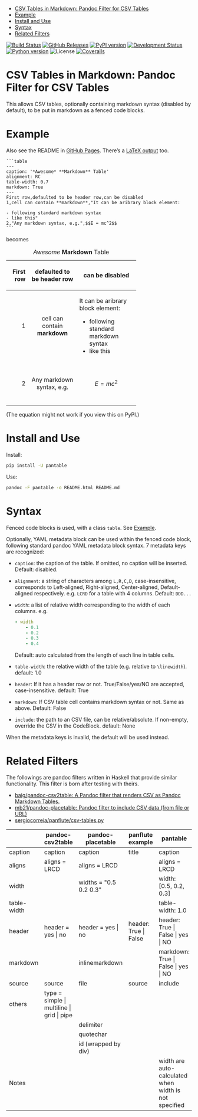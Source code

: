 <!--This README is auto-generated from `docs/README.md`. Do not edit this file directly.-->

-   [CSV Tables in Markdown: Pandoc Filter for CSV Tables](#csv-tables-in-markdown-pandoc-filter-for-csv-tables)
-   [Example](#example)
-   [Install and Use](#install-and-use)
-   [Syntax](#syntax)
-   [Related Filters](#related-filters)

[![Build Status](https://travis-ci.org/ickc/pantable.svg?branch=master)](https://travis-ci.org/ickc/pantable) [![GitHub Releases](https://img.shields.io/github/tag/ickc/pantable.svg?label=github+release)](https://github.com/ickc/pantable/releases) [![PyPI version](https://img.shields.io/pypi/v/pantable.svg)](https://pypi.python.org/pypi/pantable/) [![Development Status](https://img.shields.io/pypi/status/pantable.svg)](https://pypi.python.org/pypi/pantable/) [![Python version](https://img.shields.io/pypi/pyversions/pantable.svg)](https://pypi.python.org/pypi/pantable/) <!-- [![Downloads](https://img.shields.io/pypi/dm/pantable.svg)](https://pypi.python.org/pypi/pantable/) --> ![License](https://img.shields.io/pypi/l/pantable.svg) [![Coveralls](https://img.shields.io/coveralls/ickc/pantable.svg)](https://coveralls.io/github/ickc/pantable) <!-- [![Scrutinizer](https://img.shields.io/scrutinizer/g/ickc/pantable.svg)](https://scrutinizer-ci.com/g/ickc/pantable/) -->

CSV Tables in Markdown: Pandoc Filter for CSV Tables
====================================================

This allows CSV tables, optionally containing markdown syntax (disabled by default), to be put in markdown as a fenced code blocks.

Example
=======

Also see the README in [GitHub Pages](https://ickc.github.io/pantable/). There’s a [LaTeX output](https://ickc.github.io/pantable/README.pdf) too.

    ```table
    ---
    caption: '*Awesome* **Markdown** Table'
    alignment: RC
    table-width: 0.7
    markdown: True
    ---
    First row,defaulted to be header row,can be disabled
    1,cell can contain **markdown**,"It can be aribrary block element:

    - following standard markdown syntax
    - like this"
    2,"Any markdown syntax, e.g.",$$E = mc^2$$
    ```

becomes

<table style="width:70%;">
<caption><em>Awesome</em> <strong>Markdown</strong> Table</caption>
<colgroup>
<col width="8%" />
<col width="27%" />
<col width="34%" />
</colgroup>
<thead>
<tr class="header">
<th align="right"><p>First row</p></th>
<th align="center"><p>defaulted to be header row</p></th>
<th><p>can be disabled</p></th>
</tr>
</thead>
<tbody>
<tr class="odd">
<td align="right"><p>1</p></td>
<td align="center"><p>cell can contain <strong>markdown</strong></p></td>
<td><p>It can be aribrary block element:</p>
<ul>
<li>following standard markdown syntax</li>
<li>like this</li>
</ul></td>
</tr>
<tr class="even">
<td align="right"><p>2</p></td>
<td align="center"><p>Any markdown syntax, e.g.</p></td>
<td><p><br /><span class="math display"><em>E</em> = <em>m</em><em>c</em><sup>2</sup></span><br /></p></td>
</tr>
</tbody>
</table>

(The equation might not work if you view this on PyPI.)

Install and Use
===============

Install:

``` bash
pip install -U pantable
```

Use:

``` bash
pandoc -F pantable -o README.html README.md
```

Syntax
======

Fenced code blocks is used, with a class `table`. See [Example](#example).

Optionally, YAML metadata block can be used within the fenced code block, following standard pandoc YAML metadata block syntax. 7 metadata keys are recognized:

-   `caption`: the caption of the table. If omitted, no caption will be inserted. Default: disabled.

-   `alignment`: a string of characters among `L,R,C,D`, case-insensitive, corresponds to Left-aligned, Right-aligned, Center-aligned, Default-aligned respectively. e.g. `LCRD` for a table with 4 columns. Default: `DDD...`

-   `width`: a list of relative width corresponding to the width of each columns. e.g.

    ``` yaml
    - width
        - 0.1
        - 0.2
        - 0.3
        - 0.4
    ```

    Default: auto calculated from the length of each line in table cells.

-   `table-width`: the relative width of the table (e.g. relative to `\linewidth`). default: 1.0

-   `header`: If it has a header row or not. True/False/yes/NO are accepted, case-insensitive. default: True

-   `markdown`: If CSV table cell contains markdown syntax or not. Same as above. Default: False

-   `include`: the path to an CSV file, can be relative/absolute. If non-empty, override the CSV in the CodeBlock. default: None

When the metadata keys is invalid, the default will be used instead.

Related Filters
===============

The followings are pandoc filters written in Haskell that provide similar functionality. This filter is born after testing with theirs.

-   [baig/pandoc-csv2table: A Pandoc filter that renders CSV as Pandoc Markdown Tables.](https://github.com/baig/pandoc-csv2table)
-   [mb21/pandoc-placetable: Pandoc filter to include CSV data (from file or URL)](https://github.com/mb21/pandoc-placetable)
-   [sergiocorreia/panflute/csv-tables.py](https://github.com/sergiocorreia/panflute/blob/1ddcaba019b26f41f8c4f6f66a8c6540a9c5f31a/docs/source/csv-tables.py)

<table>
<colgroup>
<col width="7%" />
<col width="26%" />
<col width="15%" />
<col width="13%" />
<col width="36%" />
</colgroup>
<thead>
<tr class="header">
<th></th>
<th>pandoc-csv2table</th>
<th>pandoc-placetable</th>
<th>panflute example</th>
<th>pantable</th>
</tr>
</thead>
<tbody>
<tr class="odd">
<td>caption</td>
<td>caption</td>
<td>caption</td>
<td>title</td>
<td>caption</td>
</tr>
<tr class="even">
<td>aligns</td>
<td>aligns = LRCD</td>
<td>aligns = LRCD</td>
<td></td>
<td>aligns = LRCD</td>
</tr>
<tr class="odd">
<td>width</td>
<td></td>
<td>widths = &quot;0.5 0.2 0.3&quot;</td>
<td></td>
<td>width: [0.5, 0.2, 0.3]</td>
</tr>
<tr class="even">
<td>table-width</td>
<td></td>
<td></td>
<td></td>
<td>table-width: 1.0</td>
</tr>
<tr class="odd">
<td>header</td>
<td>header = yes | no</td>
<td>header = yes | no</td>
<td>header: True | False</td>
<td>header: True | False | yes | NO</td>
</tr>
<tr class="even">
<td>markdown</td>
<td></td>
<td>inlinemarkdown</td>
<td></td>
<td>markdown: True | False | yes | NO</td>
</tr>
<tr class="odd">
<td>source</td>
<td>source</td>
<td>file</td>
<td>source</td>
<td>include</td>
</tr>
<tr class="even">
<td>others</td>
<td>type = simple | multiline | grid | pipe</td>
<td></td>
<td></td>
<td></td>
</tr>
<tr class="odd">
<td></td>
<td></td>
<td>delimiter</td>
<td></td>
<td></td>
</tr>
<tr class="even">
<td></td>
<td></td>
<td>quotechar</td>
<td></td>
<td></td>
</tr>
<tr class="odd">
<td></td>
<td></td>
<td>id (wrapped by div)</td>
<td></td>
<td></td>
</tr>
<tr class="even">
<td>Notes</td>
<td></td>
<td></td>
<td></td>
<td>width are auto-calculated when width is not specified</td>
</tr>
</tbody>
</table>
